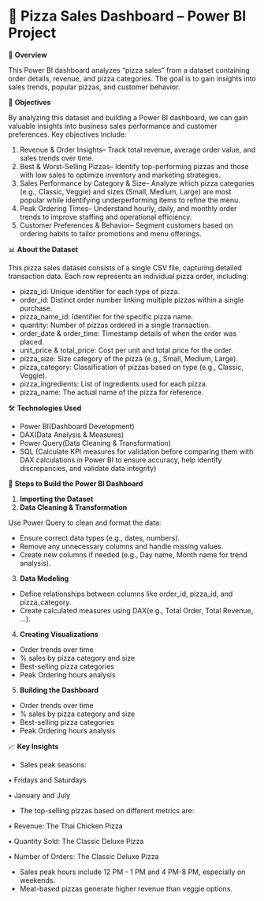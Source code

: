 <h1><b>🍕 Pizza Sales Dashboard – Power BI Project</b></h1>

📌 **Overview**

This Power BI dashboard analyzes “pizza sales” from a dataset containing order details, revenue, and pizza categories. The goal is to gain insights into sales trends, popular pizzas, and customer behavior.


🎯 **Objectives**

By analyzing this dataset and building a Power BI dashboard, we can gain valuable insights into business sales performance and customer preferences. Key objectives include:
1. Revenue & Order Insights– Track total revenue, average order value, and sales trends over time.
2. Best & Worst-Selling Pizzas– Identify top-performing pizzas and those with low sales to optimize inventory and marketing strategies.
3. Sales Performance by Category & Size– Analyze which pizza categories (e.g., Classic, Veggie) and sizes (Small, Medium, Large) are most popular while identifying underperforming items to refine the menu.
4. Peak Ordering Times– Understand hourly, daily, and monthly order trends to improve staffing and operational efficiency.
5. Customer Preferences & Behavior– Segment customers based on ordering habits to tailor promotions and menu offerings.

 📊 **About the Dataset**

This pizza sales dataset consists of a single CSV file, capturing detailed transaction data. Each row represents an individual pizza order, including:
- pizza_id: Unique identifier for each type of pizza.
- order_id: Distinct order number linking multiple pizzas within a single purchase.
- pizza_name_id: Identifier for the specific pizza name.
- quantity: Number of pizzas ordered in a single transaction.
- order_date & order_time: Timestamp details of when the order was placed.
- unit_price & total_price: Cost per unit and total price for the order.
- pizza_size: Size category of the pizza (e.g., Small, Medium, Large).
- pizza_category: Classification of pizzas based on type (e.g., Classic, Veggie).
- pizza_ingredients: List of ingredients used for each pizza.
- pizza_name: The actual name of the pizza for reference.

 🛠️ **Technologies Used**
 
- Power BI(Dashboard Development)
- DAX(Data Analysis & Measures)
- Power Query(Data Cleaning & Transformation)
- SQL (Calculate KPI measures for validation before comparing them with DAX calculations in Power BI to ensure accuracy, help identify discrepancies, and validate data integrity)

 🚀 **Steps to Build the Power BI Dashboard**
 
1. **Importing the Dataset**
2. **Data Cleaning & Transformation**

Use Power Query to clean and format the data:
- Ensure correct data types (e.g., dates, numbers).
- Remove any unnecessary columns and handle missing values.
- Create new columns if needed (e.g., Day name, Month name for trend analysis).
    
3. **Data Modeling**

- Define relationships between columns like order_id, pizza_id, and pizza_category.
- Create calculated measures using DAX(e.g., Total Order, Total Revenue, …).
      
4. **Creating Visualizations**

- Order trends over time
- % sales by pizza category and size
- Best-selling pizza categories
- Peak Ordering hours analysis
     
5. **Building the Dashboard**
- Order trends over time
- % sales by pizza category and size
- Best-selling pizza categories
- Peak Ordering hours analysis
   
 📈 **Key Insights**
 
- Sales peak seasons:
  
 •	Fridays and Saturdays
 
 •	January and July
 
- The top-selling pizzas based on different metrics are:
  
 •	Revenue: The Thai Chicken Pizza
 
 •	Quantity Sold: The Classic Deluxe Pizza
 
 •	Number of Orders: The Classic Deluxe Pizza
 
- Sales peak hours include 12 PM - 1 PM and 4 PM-8 PM, especially on weekends.
- Meat-based pizzas generate higher revenue than veggie options.

